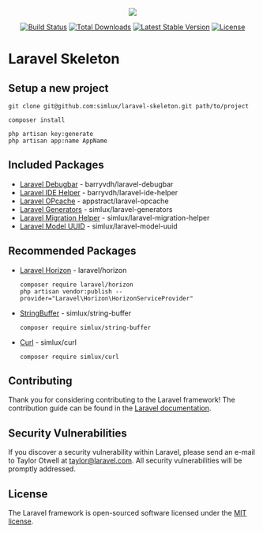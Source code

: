 <p align="center"><img src="https://laravel.com/assets/img/components/logo-laravel.svg"></p>

<p align="center">
<a href="https://travis-ci.org/laravel/framework"><img src="https://travis-ci.org/laravel/framework.svg" alt="Build Status"></a>
<a href="https://packagist.org/packages/laravel/framework"><img src="https://poser.pugx.org/laravel/framework/d/total.svg" alt="Total Downloads"></a>
<a href="https://packagist.org/packages/laravel/framework"><img src="https://poser.pugx.org/laravel/framework/v/stable.svg" alt="Latest Stable Version"></a>
<a href="https://packagist.org/packages/laravel/framework"><img src="https://poser.pugx.org/laravel/framework/license.svg" alt="License"></a>
</p>

# Laravel Skeleton
## Setup a new project
```
git clone git@github.com:simlux/laravel-skeleton.git path/to/project
```

```
composer install
```

```
php artisan key:generate
php artisan app:name AppName
```

## Included Packages
* [Laravel Debugbar](https://github.com/barryvdh/laravel-debugbar) - barryvdh/laravel-debugbar
* [Laravel IDE Helper](https://github.com/barryvdh/laravel-ide-helper) - barryvdh/laravel-ide-helper
* [Laravel OPcache](https://github.com/appstract/laravel-opcache) - appstract/laravel-opcache
* [Laravel Generators](https://github.com/simlux/laravel-generators) - simlux/laravel-generators
* [Laravel Migration Helper](https://github.com/simlux/laravel-migration-helper) - simlux/laravel-migration-helper
* [Laravel Model UUID](https://github.com/simlux/laravel-model-uuid) - simlux/laravel-model-uuid

## Recommended Packages
* [Laravel Horizon](https://github.com/simlux/horizon) - laravel/horizon

    ```
    composer require laravel/horizon
    php artisan vendor:publish --provider="Laravel\Horizon\HorizonServiceProvider"
    ```
* [StringBuffer](https://github.com/simlux/string-buffer) - simlux/string-buffer

    ```
    composer require simlux/string-buffer
    ```
* [Curl](https://github.com/simlux/curl) - simlux/curl

    ```
    composer require simlux/curl
    ```

## Contributing

Thank you for considering contributing to the Laravel framework! The contribution guide can be found in the [Laravel documentation](http://laravel.com/docs/contributions).

## Security Vulnerabilities

If you discover a security vulnerability within Laravel, please send an e-mail to Taylor Otwell at taylor@laravel.com. All security vulnerabilities will be promptly addressed.

## License

The Laravel framework is open-sourced software licensed under the [MIT license](http://opensource.org/licenses/MIT).
